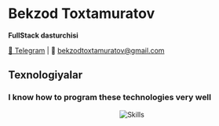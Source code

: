 # Bekzod Toxtamuratov

**FullStack dasturchisi**

[💬 Telegram](https://t.me/FullStackDeveloper3) | 📧 bekzodtoxtamuratov@gmail.com

## Texnologiyalar

### I know how to program these technologies very well

<p align="center">
  <img src="https://raw.githubusercontent.com/andyruwruw/andyruwruw/master/example/skills.svg" alt="Skills">
</p>

